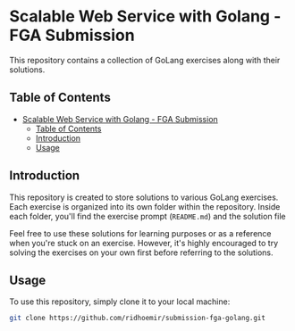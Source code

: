 # Scalable Web Service with Golang - FGA Submission

This repository contains a collection of GoLang exercises along with their solutions.

## Table of Contents

- [Scalable Web Service with Golang - FGA Submission](#scalable-web-service-with-golang---fga-submission)
  - [Table of Contents](#table-of-contents)
  - [Introduction](#introduction)
  - [Usage](#usage)

## Introduction

This repository is created to store solutions to various GoLang exercises. Each exercise is organized into its own folder within the repository. Inside each folder, you'll find the exercise prompt (`README.md`) and the solution file

Feel free to use these solutions for learning purposes or as a reference when you're stuck on an exercise. However, it's highly encouraged to try solving the exercises on your own first before referring to the solutions.

## Usage

To use this repository, simply clone it to your local machine:

```bash
git clone https://github.com/ridhoemir/submission-fga-golang.git